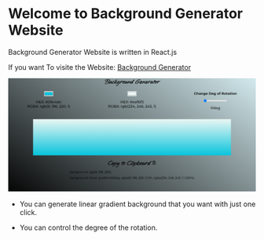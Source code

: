 # Welcome to Background Generator Website

Background Generator Website is written in React.js

If you want To visite the Website: [Background Generator](https://yassinecode-background-generator.netlify.app/)

![Website Preview](./src/assets/images/preview.png)

- You can generate linear gradient background that you want with just one click.

- You can control the degree of the rotation.
